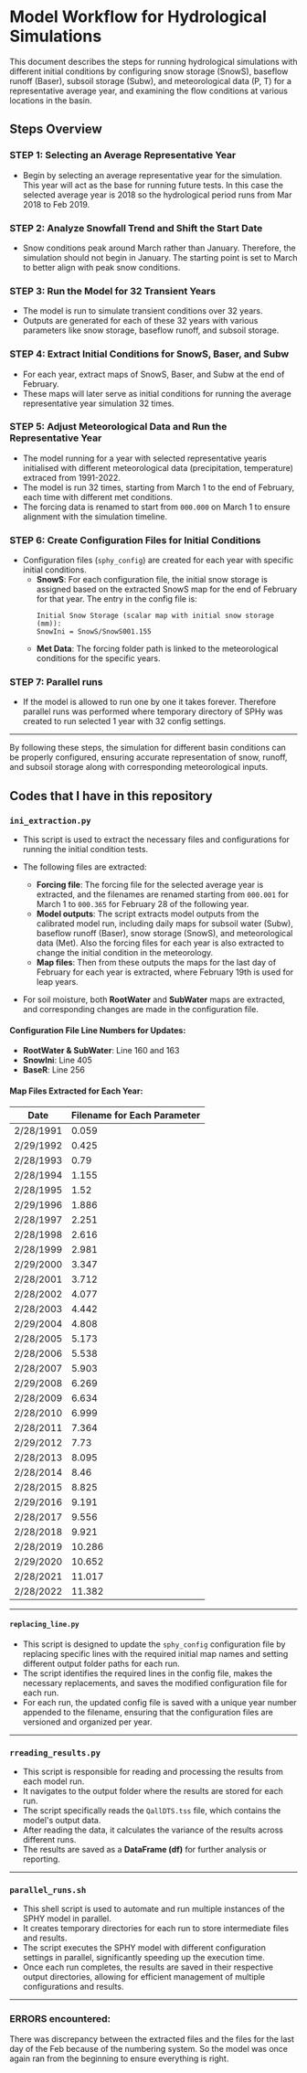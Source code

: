 # Model Workflow for Hydrological Simulations

This document describes the steps for running hydrological simulations with different initial conditions by configuring snow storage (SnowS), baseflow runoff (Baser), subsoil storage (Subw), and meteorological data (P, T) for a representative average year, and examining the flow conditions at various locations in the basin.

## Steps Overview

### STEP 1: Selecting an Average Representative Year
- Begin by selecting an average representative year for the simulation. This year will act as the base for running future tests. In this case the selected average year is 2018 so the hydrological period runs from Mar 2018 to Feb 2019.

### STEP 2: Analyze Snowfall Trend and Shift the Start Date
- Snow conditions peak around March rather than January. Therefore, the simulation should not begin in January. The starting point is set to March to better align with peak snow conditions.

### STEP 3: Run the Model for 32 Transient Years
- The model is run to simulate transient conditions over 32 years.
- Outputs are generated for each of these 32 years with various parameters like snow storage, baseflow runoff, and subsoil storage.

### STEP 4: Extract Initial Conditions for SnowS, Baser, and Subw
- For each year, extract maps of SnowS, Baser, and Subw at the end of February.
- These maps will later serve as initial conditions for running the average representative year simulation 32 times.

### STEP 5: Adjust Meteorological Data and Run the Representative Year
- The model running for a year with selected representative yearis initialised with different meteorological data (precipitation, temperature) extraced from 1991-2022.
- The model is run 32 times, starting from March 1 to the end of February, each time with different met conditions.
- The forcing data is renamed to start from `000.000` on March 1 to ensure alignment with the simulation timeline.

### STEP 6: Create Configuration Files for Initial Conditions
- Configuration files (`sphy_config`) are created for each year with specific initial conditions.
    - **SnowS**: For each configuration file, the initial snow storage is assigned based on the extracted SnowS map for the end of February for that year. The entry in the config file is:
      ``` 
      Initial Snow Storage (scalar map with initial snow storage (mm)): 
      SnowIni = SnowS/SnowS001.155
      ```
    - **Met Data**: The forcing folder path is linked to the meteorological conditions for the specific years.


### STEP 7: Parallel runs
- If the model is allowed to run one by one it takes forever. Therefore parallel runs was performed where temporary directory of SPHy was created to run selected 1 year with 32 config settings.

---
By following these steps, the simulation for different basin conditions can be properly configured, ensuring accurate representation of snow, runoff, and subsoil storage along with corresponding meteorological inputs.


## Codes that I have in this repository

### `ini_extraction.py`
- This script is used to extract the necessary files and configurations for running the initial condition tests.
- The following files are extracted:
  - **Forcing file**: The forcing file for the selected average year is extracted, and the filenames are renamed starting from `000.001` for March 1 to `000.365` for February 28 of the following year.
  - **Model outputs**: The script extracts model outputs from the calibrated model run, including daily maps for subsoil water (Subw), baseflow runoff (Baser), snow storage (SnowS), and meteorological data (Met). Also the forcing files for each year is also extracted to change the initial condition in the meteorology. 
  - **Map files**: Then from these outputs the maps for the last day of February for each year is extracted, where February 19th is used for leap years.

- For soil moisture, both **RootWater** and **SubWater** maps are extracted, and corresponding changes are made in the configuration file.

#### Configuration File Line Numbers for Updates:
- **RootWater & SubWater**: Line 160 and 163
- **SnowIni**: Line 405
- **BaseR**: Line 256

#### Map Files Extracted for Each Year:
| Date       | Filename for Each Parameter |
|------------|-----------------------------|
| 2/28/1991  | 0.059                       |
| 2/29/1992  | 0.425                       |
| 2/28/1993  | 0.79                        |
| 2/28/1994  | 1.155                       |
| 2/28/1995  | 1.52                        |
| 2/29/1996  | 1.886                       |
| 2/28/1997  | 2.251                       |
| 2/28/1998  | 2.616                       |
| 2/28/1999  | 2.981                       |
| 2/29/2000  | 3.347                       |
| 2/28/2001  | 3.712                       |
| 2/28/2002  | 4.077                       |
| 2/28/2003  | 4.442                       |
| 2/29/2004  | 4.808                       |
| 2/28/2005  | 5.173                       |
| 2/28/2006  | 5.538                       |
| 2/28/2007  | 5.903                       |
| 2/29/2008  | 6.269                       |
| 2/28/2009  | 6.634                       |
| 2/28/2010  | 6.999                       |
| 2/28/2011  | 7.364                       |
| 2/29/2012  | 7.73                        |
| 2/28/2013  | 8.095                       |
| 2/28/2014  | 8.46                        |
| 2/28/2015  | 8.825                       |
| 2/29/2016  | 9.191                       |
| 2/28/2017  | 9.556                       |
| 2/28/2018  | 9.921                       |
| 2/28/2019  | 10.286                      |
| 2/29/2020  | 10.652                      |
| 2/28/2021  | 11.017                      |
| 2/28/2022  | 11.382                      |

---

#### `replacing_line.py`
- This script is designed to update the `sphy_config` configuration file by replacing specific lines with the required initial map names and setting different output folder paths for each run.
- The script identifies the required lines in the config file, makes the necessary replacements, and saves the modified configuration file for each run.
- For each run, the updated config file is saved with a unique year number appended to the filename, ensuring that the configuration files are versioned and organized per year.

---

### `rreading_results.py`
- This script is responsible for reading and processing the results from each model run.
- It navigates to the output folder where the results are stored for each run.
- The script specifically reads the `QallDTS.tss` file, which contains the model's output data.
- After reading the data, it calculates the variance of the results across different runs.
- The results are saved as a **DataFrame (df)** for further analysis or reporting.

---

### `parallel_runs.sh`
- This shell script is used to automate and run multiple instances of the SPHY model in parallel.
- It creates temporary directories for each run to store intermediate files and results.
- The script executes the SPHY model with different configuration settings in parallel, significantly speeding up the execution time.
- Once each run completes, the results are saved in their respective output directories, allowing for efficient management of multiple configurations and results.

---

### ERRORS encountered:
There was discrepancy between the extracted files and the files for the last day of the Feb because of the numbering system. So the model was once again ran from the beginning to ensure everything is right. 
